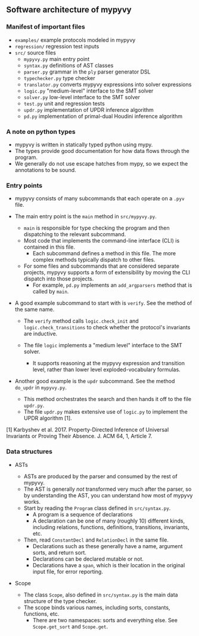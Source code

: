 ## Software architecture of mypyvy

### Manifest of important files

- `examples/` example protocols modeled in mypyvy
- `regression/` regression test inputs
- `src/` source files
  - `mypyvy.py` main entry point
  - `syntax.py` definitions of AST classes
  - `parser.py` grammar in the `ply` parser generator DSL
  - `typechecker.py` type checker
  - `translator.py` converts mypyvy expressions into solver expressions
  - `logic.py` "medium-level" interface to the SMT solver
  - `solver.py` low-level interface to the SMT solver
  - `test.py` unit and regression tests
  - `updr.py` implementation of UPDR inference algorithm
  - `pd.py` implementation of primal-dual Houdini inference algorithm

### A note on python types

- mypyvy is written in statically typed python using mypy.
- The types provide good documentation for how data flows through the program.
- We generally do not use escape hatches from mypy, so we expect the annotations
  to be sound.

### Entry points

- mypyvy consists of many subcommands that each operate on a `.pyv` file.

- The main entry point is the `main` method in `src/mypyvy.py`.
  - `main` is responsible for type checking the program and then dispatching to
    the relevant subcommand.
  - Most code that implements the command-line interface (CLI) is contained in this file.
    - Each subcommand defines a method in this file. The more complex methods
      typically dispatch to other files.
  - For some files and subcommands that are considered separate projects, mypyvy
    supports a form of extensibility by moving the CLI dispatch into those projects.
    - For example, `pd.py` implements an `add_argparsers` method that is called by `main`.

- A good example subcommand to start with is `verify`. See the method of the same name.
  - The `verify` method calls `logic.check_init` and `logic.check_transitions`
    to check whether the protocol's invariants are inductive.

  - The file `logic` implements a "medium level" interface to the SMT solver.
    - It supports reasoning at the mypyvy expression and transition level,
      rather than lower level exploded-vocabulary formulas.

- Another good example is the `updr` subcommand. See the method `do_updr` in
  `mypyvy.py`.
  - This method orchestrates the search and then hands it off to the file
    `updr.py`.
  - The file `updr.py` makes extensive use of `logic.py` to implement the UPDR algorithm [1].

[1] Karbyshev et al. 2017. Property-Directed Inference of Universal Invariants or Proving Their Absence. J. ACM 64, 1, Article 7.

### Data structures

- ASTs
  - ASTs are produced by the parser and consumed by the rest of mypyvy.
  - The AST is generally *not* transformed very much after the parser, so by
    understanding the AST, you can understand how most of mypyvy works.
  - Start by reading the `Program` class defined in `src/syntax.py`.
    - A program is a sequence of declarations
    - A declaration can be one of many (roughly 10) different kinds, including
      relations, functions, definitions, transitions, invariants, etc.
  - Then, read `ConstantDecl` and `RelationDecl` in the same file.
    - Declarations such as these generally have a name, argument sorts, and return sort.
    - Declarations can be declared mutable or not.
    - Declarations have a `span`, which is their location in the original input
      file, for error reporting.

- Scope
  - The class `Scope`, also defined in `src/syntax.py` is the main data
    structure of the type checker.
  - The scope binds various names, including sorts, constants, functions, etc.
    - There are two namespaces: sorts and everything else. See `Scope.get_sort`
      and `Scope.get`.
